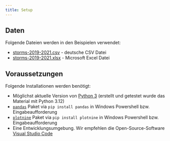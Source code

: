```yaml
---
title: Setup
---
```



## Daten

Folgende Dateien werden in den Beispielen verwendet:

- [storms-2019-2021.csv](data/storms-2019-2021.csv) - deutsche CSV Datei
- [storms-2019-2021.xlsx](data/storms-2019-2021.xlsx) - Microsoft Excel Datei

## Voraussetzungen

Folgende Installationen werden benötigt:

- Möglichst aktuelle Version von [Python 3](https://www.python.org/) (erstellt und getestet wurde das Material mit Python 3.12)
- [`pandas`](https://pandas.pydata.org/) Paket via `pip install pandas` in Windows Powershell bzw. Eingabeaufforderung
- [`plotnine`](https://plotnine.org/) Paket via `pip install plotnine` in Windows Powershell bzw. Eingabeaufforderung
- Eine Entwicklungsumgebung. Wir empfehlen die Open-Source-Software [Visual Studio Code](https://code.visualstudio.com)